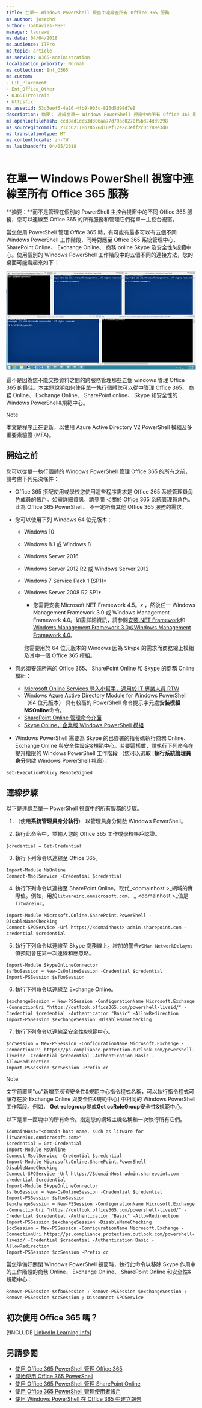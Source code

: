 ```yaml
---
title: 在單一 Windows PowerShell 視窗中連線至所有 Office 365 服務
ms.author: josephd
author: JoeDavies-MSFT
manager: laurawi
ms.date: 04/04/2018
ms.audience: ITPro
ms.topic: article
ms.service: o365-administration
localization_priority: Normal
ms.collection: Ent_O365
ms.custom:
- LIL_Placement
- Ent_Office_Other
- O365ITProTrain
- httpsfix
ms.assetid: 53d3eef6-4a16-4fb9-903c-816d5d98d7e8
description: 摘要： 連線至單一 Windows PowerShell 視窗中的所有 Office 365 服務的 Windows PowerShell。
ms.openlocfilehash: ccd8ed1dc53d306aa77d79ac0270f5bd24dd9298
ms.sourcegitcommit: 21cc62118b78b76d16ef12e2c3eff2c0c789e3d0
ms.translationtype: MT
ms.contentlocale: zh-TW
ms.lasthandoff: 04/05/2018
---
```

# <a name="connect-to-all-office-365-services-in-a-single-windows-powershell-window"></a>在單一 Windows PowerShell 視窗中連線至所有 Office 365 服務

 **摘要：**而不是管理在個別的 PowerShell 主控台視窗中的不同 Office 365 服務，您可以連線至 Office 365 的所有服務和管理它們從單一主控台視窗。
  
當您使用 PowerShell 管理 Office 365 時，有可能有最多可以有五個不同 Windows PowerShell 工作階段，同時對應至 Office 365 系統管理中心、 SharePoint Online、 Exchange Online、 商務 online Skype 及安全性&amp;規範中心。使用個別的 Windows PowerShell 工作階段中的五個不同的連接方法，您的桌面可能看起來如下：
  
![一次執行五個 Windows PowerShell 主控台](images/a1a852c2-89ea-4e8e-8d8b-dcdf596763d1.png)
  
這不是因為您不能交換資料之間的跨服務管理那些五個 windows 管理 Office 365 的最佳。本主題說明如何使用單一執行個體您可以從中管理 Office 365、 商務 Online、 Exchange Online、 SharePoint online、 Skype 和安全性的 Windows PowerShell&amp;規範中心。

>[!Note]
>本文是程序正在更新，以使用 Azure Active Directory V2 PowerShell 模組及多重要素驗證 (MFA)。
>
  
## <a name="before-you-begin"></a>開始之前
<a name="BeforeYouBegin"> </a>

您可以從單一執行個體的 Windows PowerShell 管理 Office 365 的所有之前，請考慮下列先決條件：
  
- Office 365 搭配使用或學校您使用這些程序需求是 Office 365 系統管理員角色成員的帳戶。如需詳細資訊，請參閱 ＜[關於 Office 365 系統管理員角色](https://go.microsoft.com/fwlink/p/?LinkId=532367)。此為 Office 365 PowerShell、 不一定所有其他 Office 365 服務的需求。
    
- 您可以使用下列 Windows 64 位元版本：
    
  - Windows 10
    
  - Windows 8.1 或 Windows 8
    
  - Windows Server 2016
    
  - Windows Server 2012 R2 或 Windows Server 2012
    
  - Windows 7 Service Pack 1 (SP1)*
    
  - Windows Server 2008 R2 SP1*
    
    * 您需要安裝 Microsoft.NET Framework 4.5。*x* ，然後任一 Windows Management Framework 3.0 或 Windows Management Framework 4.0。如需詳細資訊，請參閱[安裝.NET Framework](https://go.microsoft.com/fwlink/p/?LinkId=257868)和[Windows Management Framework 3.0](https://go.microsoft.com/fwlink/p/?LinkId=272757)或[Windows Management Framework 4.0](https://go.microsoft.com/fwlink/p/?LinkId=391344)。
    
    您需要用於 64 位元版本的 Windows 因為 Skype 的需求而商務線上模組及其中一個 Office 365 模組。
    
- 您必須安裝所需的 Office 365、 SharePoint Online 和 Skype 的商務 Online 模組：
    
   - [Microsoft Online Services 登入小幫手，適用於 IT 專業人員 RTW](https://go.microsoft.com/fwlink/p/?LinkId=286152)
   - Windows Azure Active Directory Module for Windows PowerShell （64 位元版本） 具有較高的 PowerShell 命令提示字元處**安裝模組 MSOnline**命令。
   - [SharePoint Online 管理命令介面](https://go.microsoft.com/fwlink/p/?LinkId=255251)
   - [Skype Online，企業版 Windows PowerShell 模組](https://go.microsoft.com/fwlink/p/?LinkId=532439)
    
-  Windows PowerShell 需要為 Skype 的已簽署的指令碼執行商務 Online、 Exchange Online 與安全性設定&amp;規範中心。若要這樣做，請執行下列命令在提升權限的 Windows PowerShell 工作階段 （您可以選取 [**執行系統管理員身分**開啟 Windows PowerShell 視窗）。
    
  ```
  Set-ExecutionPolicy RemoteSigned
  ```

## <a name="connection-steps"></a>連線步驟
<a name="BeforeYouBegin"> </a>

以下是連線至單一 PowerShell 視窗中的所有服務的步驟。
  
1. （使用**系統管理員身分執行**） 以管理員身分開啟 Windows PowerShell。
    
2. 執行此命令中，並輸入您的 Office 365 工作或學校帳戶認證。
    
  ```
  $credential = Get-Credential
  ```

3. 執行下列命令以連線至 Office 365。
    
  ```
  Import-Module MsOnline
  Connect-MsolService -Credential $credential
  ```

4. 執行下列命令以連接至 SharePoint Online。取代_\<domainhost >_網域的實際值。例如，用於`litwareinc.onmicrosoft.com`、 _ \<domainhost >_值是`litwareinc`。
    
  ```
  Import-Module Microsoft.Online.SharePoint.PowerShell -DisableNameChecking
  Connect-SPOService -Url https://<domainhost>-admin.sharepoint.com -credential $credential
  ```

5. 執行下列命令以連線至 Skype 商務線上。增加的警告`WSMan NetworkDelayms`值預期會在第一次連線和應忽略。
    
  ```
  Import-Module SkypeOnlineConnector
  $sfboSession = New-CsOnlineSession -Credential $credential
  Import-PSSession $sfboSession
  ```

6. 執行下列命令以連線至 Exchange Online。
    
  ```
  $exchangeSession = New-PSSession -ConfigurationName Microsoft.Exchange -ConnectionUri "https://outlook.office365.com/powershell-liveid/" -Credential $credential -Authentication "Basic" -AllowRedirection
  Import-PSSession $exchangeSession -DisableNameChecking
  ```

7. 執行下列命令以連線至安全性&amp;規範中心。
    
  ```
  $ccSession = New-PSSession -ConfigurationName Microsoft.Exchange -ConnectionUri https://ps.compliance.protection.outlook.com/powershell-liveid/ -Credential $credential -Authentication Basic -AllowRedirection
  Import-PSSession $ccSession -Prefix cc
  ```
> [!NOTE]
> 文字前置詞"cc"新增至*所有*安全性&amp;規範中心指令程式名稱，可以執行指令程式可讓存在於 Exchange Online 與安全性&amp;規範中心] 中相同的 Windows PowerShell 工作階段。例如， **Get-rolegroup**變成**Get ccRoleGroup**安全性&amp;規範中心。
  
以下是單一區塊中的所有命令。指定您的網域主機名稱和一次執行所有它們。
  
```
$domainHost="<domain host name, such as litware for litwareinc.onmicrosoft.com>"
$credential = Get-Credential
Import-Module MsOnline
Connect-MsolService -Credential $credential
Import-Module Microsoft.Online.SharePoint.PowerShell -DisableNameChecking
Connect-SPOService -Url https://$domainHost-admin.sharepoint.com -credential $credential
Import-Module SkypeOnlineConnector
$sfboSession = New-CsOnlineSession -Credential $credential
Import-PSSession $sfboSession
$exchangeSession = New-PSSession -ConfigurationName Microsoft.Exchange -ConnectionUri "https://outlook.office365.com/powershell-liveid/" -Credential $credential -Authentication "Basic" -AllowRedirection
Import-PSSession $exchangeSession -DisableNameChecking
$ccSession = New-PSSession -ConfigurationName Microsoft.Exchange -ConnectionUri https://ps.compliance.protection.outlook.com/powershell-liveid/ -Credential $credential -Authentication Basic -AllowRedirection
Import-PSSession $ccSession -Prefix cc
```
當您準備好關閉 Windows PowerShell 視窗時，執行此命令以移除 Skype 作用中的工作階段的商務 Online、 Exchange Online、 SharePoint Online 和安全性&amp;規範中心：
  
```
Remove-PSSession $sfboSession ; Remove-PSSession $exchangeSession ; Remove-PSSession $ccSession ; Disconnect-SPOService
```

## <a name="new-to-office-365"></a>初次使用 Office 365 嗎？
<a name="LongVersion"> </a>

[!INCLUDE [LinkedIn Learning Info](../common/office/linkedin-learning-info.md)]

## <a name="see-also"></a>另請參閱

- [使用 Office 365 PowerShell 管理 Office 365](manage-office-365-with-office-365-powershell.md)
- [開始使用 Office 365 PowerShell](getting-started-with-office-365-powershell.md)
- [使用 Office 365 PowerShell 管理 SharePoint Online](manage-sharepoint-online-with-office-365-powershell.md)
- [使用 Office 365 PowerShell 管理使用者帳戶](manage-user-accounts-and-licenses-with-office-365-powershell.md)
- [使用 Windows PowerShell 在 Office 365 中建立報告](use-windows-powershell-to-create-reports-in-office-365.md)
